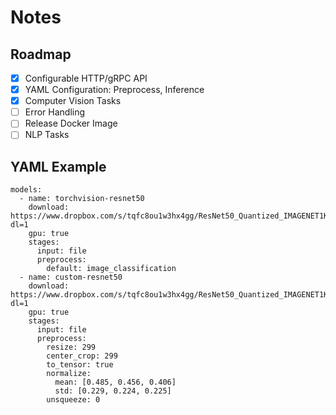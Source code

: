 # Notes

## Roadmap
- [x] Configurable HTTP/gRPC API
- [x] YAML Configuration: Preprocess, Inference
- [x] Computer Vision Tasks
- [ ] Error Handling
- [ ] Release Docker Image
- [ ] NLP Tasks

## YAML Example

```
models:
  - name: torchvision-resnet50
    download: https://www.dropbox.com/s/tqfc8ou1w3hx4gg/ResNet50_Quantized_IMAGENET1K_FBGEMM_V2.pt?dl=1
    gpu: true
    stages:
      input: file
      preprocess: 
        default: image_classification
  - name: custom-resnet50
    download: https://www.dropbox.com/s/tqfc8ou1w3hx4gg/ResNet50_Quantized_IMAGENET1K_FBGEMM_V2.pt?dl=1
    gpu: true
    stages:
      input: file
      preprocess:
        resize: 299
        center_crop: 299
        to_tensor: true
        normalize:
          mean: [0.485, 0.456, 0.406]
          std: [0.229, 0.224, 0.225]
        unsqueeze: 0
```